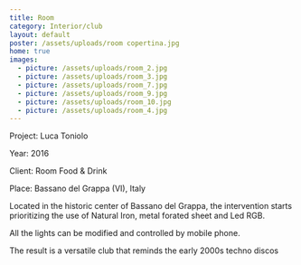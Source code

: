 ```yaml
---
title: Room
category: Interior/club
layout: default
poster: /assets/uploads/room copertina.jpg
home: true
images:
  - picture: /assets/uploads/room_2.jpg
  - picture: /assets/uploads/room_3.jpg
  - picture: /assets/uploads/room_7.jpg
  - picture: /assets/uploads/room_9.jpg
  - picture: /assets/uploads/room_10.jpg
  - picture: /assets/uploads/room_4.jpg
---
```

Project: Luca Toniolo

Year: 2016

Client: Room Food & Drink

Place: Bassano del Grappa (VI), Italy

Located in the historic center of Bassano del Grappa, the intervention starts prioritizing the use of Natural Iron, metal forated sheet and Led RGB.

All the lights can be modified and controlled by mobile phone.

The result is a versatile club that reminds the early 2000s techno discos
